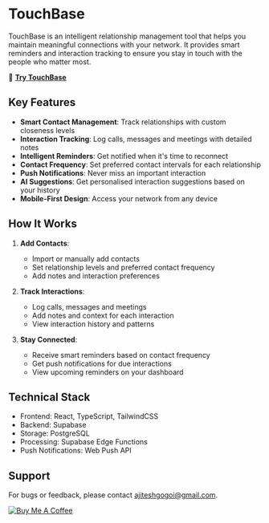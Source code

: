# TouchBase

TouchBase is an intelligent relationship management tool that helps you maintain meaningful connections with your network. It provides smart reminders and interaction tracking to ensure you stay in touch with the people who matter most.

💙 **[Try TouchBase](https://touchbasepro.vercel.app/)**

## Key Features

- **Smart Contact Management**: Track relationships with custom closeness levels
- **Interaction Tracking**: Log calls, messages and meetings with detailed notes
- **Intelligent Reminders**: Get notified when it's time to reconnect
- **Contact Frequency**: Set preferred contact intervals for each relationship
- **Push Notifications**: Never miss an important interaction
- **AI Suggestions**: Get personalised interaction suggestions based on your history
- **Mobile-First Design**: Access your network from any device

## How It Works

1. **Add Contacts**: 
   - Import or manually add contacts
   - Set relationship levels and preferred contact frequency
   - Add notes and interaction preferences

2. **Track Interactions**:
   - Log calls, messages and meetings
   - Add notes and context for each interaction
   - View interaction history and patterns

3. **Stay Connected**:
   - Receive smart reminders based on contact frequency
   - Get push notifications for due interactions
   - View upcoming reminders on your dashboard

## Technical Stack

- Frontend: React, TypeScript, TailwindCSS
- Backend: Supabase
- Storage: PostgreSQL
- Processing: Supabase Edge Functions
- Push Notifications: Web Push API

## Support

For bugs or feedback, please contact ajiteshgogoi@gmail.com.

<p align="left">
  <a href="https://ko-fi.com/gogoi">
    <img src="https://img.shields.io/badge/Buy_Me_A_Coffee-Support_Development-FFDD00?style=for-the-badge&logo=ko-fi&logoColor=black" alt="Buy Me A Coffee" />
  </a>
</p>
